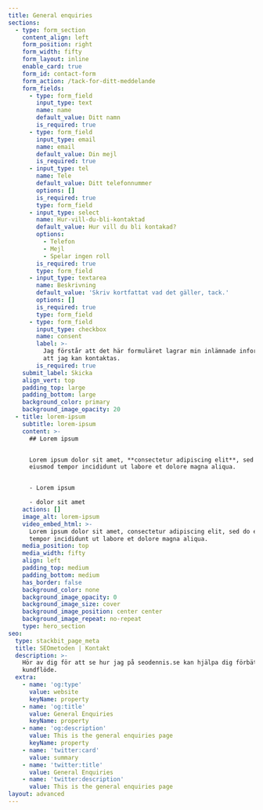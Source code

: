 ```yaml
---
title: General enquiries
sections:
  - type: form_section
    content_align: left
    form_position: right
    form_width: fifty
    form_layout: inline
    enable_card: true
    form_id: contact-form
    form_action: /tack-for-ditt-meddelande
    form_fields:
      - type: form_field
        input_type: text
        name: name
        default_value: Ditt namn
        is_required: true
      - type: form_field
        input_type: email
        name: email
        default_value: Din mejl
        is_required: true
      - input_type: tel
        name: Tele
        default_value: Ditt telefonnummer
        options: []
        is_required: true
        type: form_field
      - input_type: select
        name: Hur-vill-du-bli-kontaktad
        default_value: Hur vill du bli kontakad?
        options:
          - Telefon
          - Mejl
          - Spelar ingen roll
        is_required: true
        type: form_field
      - input_type: textarea
        name: Beskrivning
        default_value: 'Skriv kortfattat vad det gäller, tack.'
        options: []
        is_required: true
        type: form_field
      - type: form_field
        input_type: checkbox
        name: consent
        label: >-
          Jag förstår att det här formuläret lagrar min inlämnade information så
          att jag kan kontaktas.
        is_required: true
    submit_label: Skicka
    align_vert: top
    padding_top: large
    padding_bottom: large
    background_color: primary
    background_image_opacity: 20
  - title: lorem-ipsum
    subtitle: lorem-ipsum
    content: >-
      ## Lorem ipsum


      Lorem ipsum dolor sit amet, **consectetur adipiscing elit**, sed do
      eiusmod tempor incididunt ut labore et dolore magna aliqua.


      - Lorem ipsum

      - dolor sit amet
    actions: []
    image_alt: lorem-ipsum
    video_embed_html: >-
      Lorem ipsum dolor sit amet, consectetur adipiscing elit, sed do eiusmod
      tempor incididunt ut labore et dolore magna aliqua.
    media_position: top
    media_width: fifty
    align: left
    padding_top: medium
    padding_bottom: medium
    has_border: false
    background_color: none
    background_image_opacity: 0
    background_image_size: cover
    background_image_position: center center
    background_image_repeat: no-repeat
    type: hero_section
seo:
  type: stackbit_page_meta
  title: SEOmetoden | Kontakt
  description: >-
    Hör av dig för att se hur jag på seodennis.se kan hjälpa dig förbättra ditt
    kundflöde. 
  extra:
    - name: 'og:type'
      value: website
      keyName: property
    - name: 'og:title'
      value: General Enquiries
      keyName: property
    - name: 'og:description'
      value: This is the general enquiries page
      keyName: property
    - name: 'twitter:card'
      value: summary
    - name: 'twitter:title'
      value: General Enquiries
    - name: 'twitter:description'
      value: This is the general enquiries page
layout: advanced
---
```

